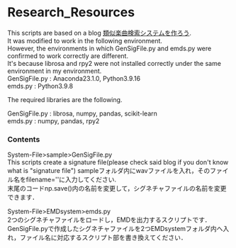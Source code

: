 # Research_Resources
This scripts are based on a blog [類似楽曲検索システムを作ろう](https://aidiary.hatenablog.com/entry/20121014/1350211413).  
It was modified to work in the following environment.  
However, the environments in which GenSigFile.py and emds.py were confirmed to work correctly are different.  
It's because librosa and rpy2 were not installed correctly under the same environment in my environment.   
GenSigFile.py : Anaconda23.1.0, Python3.9.16  
emds.py : Python3.9.8  
  
The required libraries are the following.  
  
GenSigFile.py : librosa, numpy, pandas, scikit-learn  
emds.py : numpy, pandas, rpy2  
  
### Contents
System-File>sample>GenSigFile.py  
This scripts create a signature file(please check said blog if you don't know what is "signature file")
sampleフォルダ内にwavファイルを入れ，そのファイル名をfilename=''に入力してください.  
末尾のコードnp.save()内の名前を変更して，シグネチャファイルの名前を変更できます．  
  
System-File>EMDsystem>emds.py  
2つのシグネチャファイルをロードし，EMDを出力するスクリプトです．
GenSigFile.pyで作成したシグネチャファイルを2つEMDsystemフォルダ内へ入れ，ファイル名に対応するスクリプト部を書き換えてください．  
